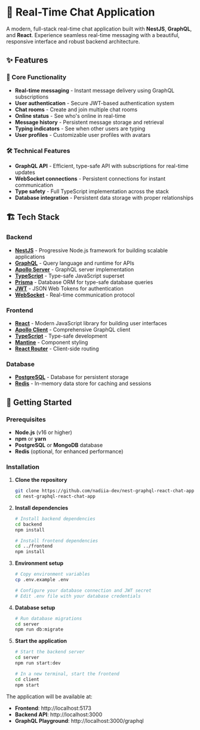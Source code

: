 # 🚀 Real-Time Chat Application

A modern, full-stack real-time chat application built with **NestJS**, **GraphQL**, and **React**. Experience seamless real-time messaging with a beautiful, responsive interface and robust backend architecture.

## ✨ Features

### 🎯 Core Functionality

- **Real-time messaging** - Instant message delivery using GraphQL subscriptions
- **User authentication** - Secure JWT-based authentication system
- **Chat rooms** - Create and join multiple chat rooms
- **Online status** - See who's online in real-time
- **Message history** - Persistent message storage and retrieval
- **Typing indicators** - See when other users are typing
- **User profiles** - Customizable user profiles with avatars

### 🛠️ Technical Features

- **GraphQL API** - Efficient, type-safe API with subscriptions for real-time updates
- **WebSocket connections** - Persistent connections for instant communication
- **Type safety** - Full TypeScript implementation across the stack
- **Database integration** - Persistent data storage with proper relationships

## 🏗️ Tech Stack

### Backend

- **[NestJS](https://nestjs.com/)** - Progressive Node.js framework for building scalable applications
- **[GraphQL](https://graphql.org/)** - Query language and runtime for APIs
- **[Apollo Server](https://www.apollographql.com/docs/apollo-server/)** - GraphQL server implementation
- **[TypeScript](https://www.typescriptlang.org/)** - Type-safe JavaScript superset
- **[Prisma](https://www.prisma.io/)** - Database ORM for type-safe database queries
- **[JWT](https://jwt.io/)** - JSON Web Tokens for authentication
- **[WebSocket](https://developer.mozilla.org/en-US/docs/Web/API/WebSockets_API)** - Real-time communication protocol

### Frontend

- **[React](https://reactjs.org/)** - Modern JavaScript library for building user interfaces
- **[Apollo Client](https://www.apollographql.com/docs/react/)** - Comprehensive GraphQL client
- **[TypeScript](https://www.typescriptlang.org/)** - Type-safe development
- **[Mantine](https://mantine.dev/)** - Component styling
- **[React Router](https://reactrouter.com/)** - Client-side routing

### Database

- **[PostgreSQL](https://www.postgresql.org/)** - Database for persistent storage
- **[Redis](https://redis.io/)** - In-memory data store for caching and sessions

## 🚀 Getting Started

### Prerequisites

- **Node.js** (v16 or higher)
- **npm** or **yarn**
- **PostgreSQL** or **MongoDB** database
- **Redis** (optional, for enhanced performance)

### Installation

1. **Clone the repository**

   ```bash
   git clone https://github.com/nadiia-dev/nest-graphql-react-chat-app.git
   cd nest-graphql-react-chat-app
   ```

2. **Install dependencies**

   ```bash
   # Install backend dependencies
   cd backend
   npm install

   # Install frontend dependencies
   cd ../frontend
   npm install
   ```

3. **Environment setup**

   ```bash
   # Copy environment variables
   cp .env.example .env

   # Configure your database connection and JWT secret
   # Edit .env file with your database credentials
   ```

4. **Database setup**

   ```bash
   # Run database migrations
   cd server
   npm run db:migrate
   ```

5. **Start the application**

   ```bash
   # Start the backend server
   cd server
   npm run start:dev

   # In a new terminal, start the frontend
   cd client
   npm start
   ```

The application will be available at:

- **Frontend**: http://localhost:5173
- **Backend API**: http://localhost:3000
- **GraphQL Playground**: http://localhost:3000/graphql

